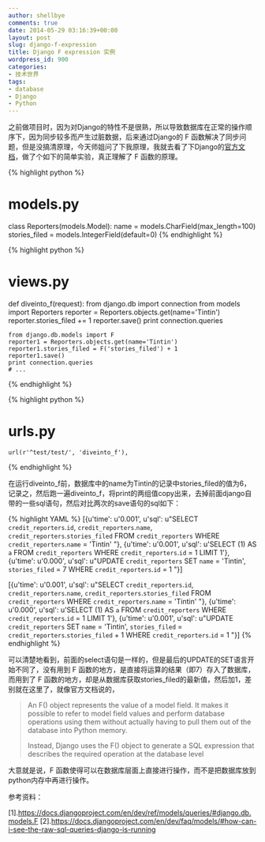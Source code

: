```yaml
---
author: shellbye
comments: true
date: 2014-05-29 03:16:39+00:00
layout: post
slug: django-f-expression
title: Django F expression 实例
wordpress_id: 900
categories:
- 技术世界
tags:
- database
- Django
- Python
---
```


之前做项目时，因为对Django的特性不是很熟，所以导致数据库在正常的操作顺序下，因为同步较多而产生过脏数据，后来通过Django的 F 函数解决了同步问题，但是没搞清原理，今天师姐问了下我原理，我就去看了下Django的[官方文档](https://docs.djangoproject.com/en/dev/ref/models/queries/#django.db.models.F)，做了个如下的简单实验，真正理解了 F 函数的原理。

{% highlight python %}
# models.py
class Reporters(models.Model):
    name = models.CharField(max_length=100)
    stories_filed = models.IntegerField(default=0)
{% endhighlight %}


{% highlight python %}
# views.py
def diveinto_f(request):
    from django.db import connection
    from models import Reporters
    reporter = Reporters.objects.get(name='Tintin')
    reporter.stories_filed += 1
    reporter.save()
    print connection.queries

    from django.db.models import F
    reporter1 = Reporters.objects.get(name='Tintin')
    reporter1.stories_filed = F('stories_filed') + 1
    reporter1.save()
    print connection.queries
    # ...
{% endhighlight %}


{% highlight python %}
# urls.py
    url(r'^test/test/', 'diveinto_f'),
{% endhighlight %}

在运行diveinto_f前，数据库中的name为Tintin的记录中stories_filed的值为6，记录之，然后跑一遍diveinto_f，将print的两组值copy出来，去掉前面django自带的一些sql语句，然后对比两次的save语句的sql如下：

{% highlight YAML %}
[{u'time': u'0.001', u'sql': u"SELECT `credit_reporters`.`id`, `credit_reporters`.`name`, `credit_reporters`.`stories_filed` FROM `credit_reporters` WHERE `credit_reporters`.`name` = 'Tintin' "}, {u'time': u'0.001', u'sql': u'SELECT (1) AS `a` FROM `credit_reporters` WHERE `credit_reporters`.`id` = 1  LIMIT 1'}, {u'time': u'0.000', u'sql': u"UPDATE `credit_reporters` SET `name` = 'Tintin', `stories_filed` = 7 WHERE `credit_reporters`.`id` = 1 "}]

[{u'time': u'0.001', u'sql': u"SELECT `credit_reporters`.`id`, `credit_reporters`.`name`, `credit_reporters`.`stories_filed` FROM `credit_reporters` WHERE `credit_reporters`.`name` = 'Tintin' "}, {u'time': u'0.000', u'sql': u'SELECT (1) AS `a` FROM `credit_reporters` WHERE `credit_reporters`.`id` = 1  LIMIT 1'}, {u'time': u'0.001', u'sql': u"UPDATE `credit_reporters` SET `name` = 'Tintin', `stories_filed` = `credit_reporters`.`stories_filed` + 1 WHERE `credit_reporters`.`id` = 1 "}]
{% endhighlight %}

可以清楚地看到，前面的select语句是一样的，但是最后的UPDATE的SET语言开始不同了，没有用到 F 函数的地方，是直接将运算的结果（即7）存入了数据库，而用到了 F 函数的地方，却是从数据库获取stories_filed的最新值，然后加1，差别就在这里了，就像官方文档说的，


<blockquote>An F() object represents the value of a model field. It makes it possible to refer to model field values and perform database operations using them without actually having to pull them out of the database into Python memory.

Instead, Django uses the F() object to generate a SQL expression that describes the required operation at the database level</blockquote>


大意就是说，F 函数使得可以在数据库层面上直接进行操作，而不是把数据库放到python内存中再进行操作。

参考资料：

[1].https://docs.djangoproject.com/en/dev/ref/models/queries/#django.db.models.F
[2].https://docs.djangoproject.com/en/dev/faq/models/#how-can-i-see-the-raw-sql-queries-django-is-running
